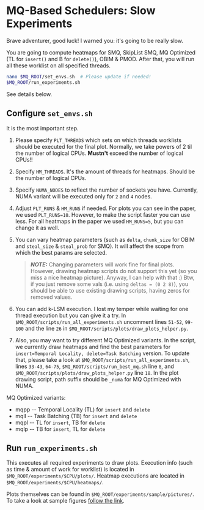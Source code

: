 # MQ-Based Schedulers: Slow Experiments
Brave adventurer, good luck! I warned you: it's going to be really slow.

You are going to compute heatmaps for SMQ, SkipList SMQ, MQ Optimized (TL for `insert()`
and B for `delete()`), OBIM & PMOD.
After that, you will run all these worklist on all specified threads.

```bash
nano $MQ_ROOT/set_envs.sh  # Please update if needed!
$MQ_ROOT/run_experiments.sh
```
See details below.

## Configure `set_envs.sh`
It is the most important step. 
1. Please specify `PLT_THREADS` 
which sets on which threads worklists should be executed for the final plot. Normally, we take 
powers of 2 til the number of logical CPUs. **Mustn't** exceed the number of logical CPUs!!

2. Specify `HM_THREADS`. It's the amount of threads for heatmaps.
Should be the number of logical CPUs.

3. Specify `NUMA_NODES` to reflect the number of sockets you have. Currently, 
NUMA variant will be executed only for `2` and `4` nodes. 

4. Adjust `PLT_RUNS` & `HM_RUNS` if needed. For plots you can see in the paper, we used `PLT_RUNS=10`. 
However, to make the script faster you can use less. For all heatmaps in the paper we used `HM_RUNS=5`, but
you can change it as well.

5. You can vary heatmap parameters (such as `delta`, `chunk_size` for OBIM and 
`steal_size` & `steal_prob` for SMQ). It will affect the scope from which the best params are selected.

    > **_NOTE:_**  Changing parameters will work fine for final plots. However,
    drawing heatmap scripts do not support this yet (so you miss a nice heatmap picture). Anyway, I can help with that :)
    Btw, if you just remove some vals (i.e. using `deltas = (0 2 8)`), you should be able to use existing drawing scripts, having
    zeros for removed values.

6. You can add k-LSM execution. I lost my temper while waiting for one thread
execution but you can give it a try. In `$MQ_ROOT/scripts/run_all_experiments.sh`
uncomment lines `51-52`, `99-100` and the line `26` in `$MQ_ROOT/scripts/plots/draw_plots_helper.py`.

7. Also, you may want to try different MQ Optimized variants. In the script, we currently draw heatmaps and find 
the best parameters for `insert=Temporal Locality, delete=Task Batching` version.
To update that, please take a look at `$MQ_ROOT/scripts/run_all_experiments.sh`, 
lines `33-43`, `64-75`, `$MQ_ROOT/scripts/run_best_mq.sh` line `8`, and `$MQ_ROOT/scripts/plots/draw_plots_helper.py` line `18`.
In the plot drawing script, path suffix should be `_numa` for MQ Optimized with NUMA.

MQ Optimized variants:
* mqpp -- Temporal Locality (TL) for `insert` and `delete`
* mqll -- Task Batching (TB) for `insert` and `delete`
* mqpl -- TL for `insert`, TB for `delete`
* mqlp -- TB for `insert`, TL for `delete`

## Run `run_experiments.sh`  
This executes all required experiments to draw plots.
Execution info (such as time & amount of work for worklist) is located in `$MQ_ROOT/experiments/$CPU/plots/`.
Heatmap executions are located in `$MQ_ROOT/experiments/$CPU/heatmaps/`.

Plots themselves can be found in `$MQ_ROOT/experiments/sample/pictures/`. To take a look at sample figures
[follow the link](https://github.com/npostnikova/mq-based-schedulers/tree/master/experiments/sample/pictures).
